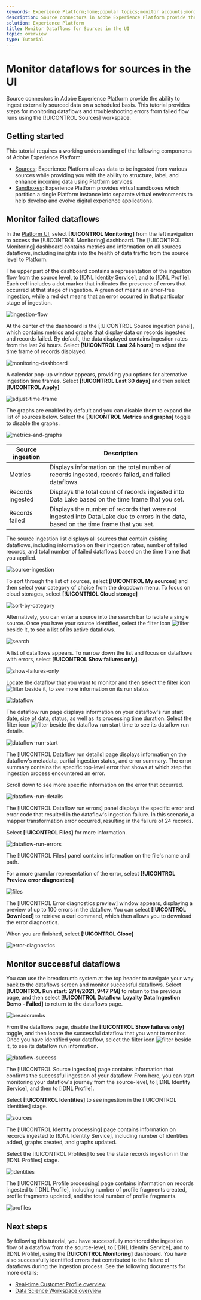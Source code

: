 ```yaml
---
keywords: Experience Platform;home;popular topics;monitor accounts;monitor dataflows;dataflows;sources
description: Source connectors in Adobe Experience Platform provide the ability to ingest externally sourced data on a scheduled basis. This tutorial provides steps for viewing existing dataflows from the Sources workspace.
solution: Experience Platform
title: Monitor Dataflows for Sources in the UI
topic: overview
type: Tutorial
---
```


# Monitor dataflows for sources in the UI

Source connectors in Adobe Experience Platform provide the ability to ingest externally sourced data on a scheduled basis. This tutorial provides steps for monitoring dataflows and troubleshooting errors from failed flow runs using the [!UICONTROL Sources] workspace.

## Getting started

This tutorial requires a working understanding of the following components of Adobe Experience Platform:

- [Sources](../../sources/home.md): Experience Platform allows data to be ingested from various sources while providing you with the ability to structure, label, and enhance incoming data using Platform services.
- [Sandboxes](../../sandboxes/home.md): Experience Platform provides virtual sandboxes which partition a single Platform instance into separate virtual environments to help develop and evolve digital experience applications.

## Monitor failed dataflows

In the [Platform UI](https://platform.adobe.com), select **[!UICONTROL Monitoring]** from the left navigation to access the [!UICONTROL Monitoring] dashboard. The [!UICONTROL Monitoring] dashboard contains metrics and information on all sources dataflows, including insights into the health of data traffic from the source level to Platform.

The upper part of the dashboard contains a representation of the ingestion flow from the source level, to [!DNL Identity Service], and to [!DNL Profile]. Each cell includes a dot marker that indicates the presence of errors that occurred at that stage of ingestion. A green dot means an error-free ingestion, while a red dot means that an error occurred in that particular stage of ingestion.

![ingestion-flow](../assets/ui/monitor-sources/ingestion-flow.png)

At the center of the dashboard is the [!UICONTROL Source ingestion panel], which contains metrics and graphs that display data on records ingested and records failed. By default, the data displayed contains ingestion rates from the last 24 hours. Select **[!UICONTROL Last 24 hours]** to adjust the time frame of records displayed.

![monitoring-dashboard](../assets/ui/monitor-sources/monitoring-dashboard.png)

A calendar pop-up window appears, providing you options for alternative ingestion time frames. Select **[!UICONTROL Last 30 days]** and then select **[!UICONTROL Apply]**

![adjust-time-frame](../assets/ui/monitor-sources/adjust-timeframe.png)

The graphs are enabled by default and you can disable them to expand the list of sources below. Select the **[!UICONTROL Metrics and graphs]** toggle to disable the graphs.

![metrics-and-graphs](../assets/ui/monitor-sources/metrics-graphs.png)

| Source ingestion | Description |
| ---------------- | ----------- |
| Metrics | Displays information on the total number of records ingested, records failed, and failed dataflows. |
| Records ingested | Displays the total count of records ingested into Data Lake based on the time frame that you set. |
| Records failed | Displays the number of records that were not ingested into Data Lake due to errors in the data, based on the time frame that you set. |

The source ingestion list displays all sources that contain existing dataflows, including information on their ingestion rates, number of failed records, and total number of failed dataflows based on the time frame that you applied.

![source-ingestion](../assets/ui/monitor-sources/source-ingestion.png)

To sort through the list of sources, select **[!UICONTROL My sources]** and then select your category of choice from the dropdown menu. To focus on cloud storages, select **[!UICONTRIOL Cloud storage]**

![sort-by-category](../assets/ui/monitor-sources/sort-by-category.png)

Alternatively, you can enter a source into the search bar to isolate a single source. Once you have your source identified, select the filter icon ![filter](../assets/ui/monitor-sources/filter.png) beside it, to see a list of its active dataflows.

![search](../assets/ui/monitor-sources/search.png)

A list of dataflows appears. To narrow down the list and focus on dataflows with errors, select **[!UICONTROL Show failures only]**.

![show-failures-only](../assets/ui/monitor-sources/show-failures-only.png)

Locate the dataflow that you want to monitor and then select the filter icon ![filter](../assets/ui/monitor-sources/filter.png) beside it, to see more information on its run status

![dataflow](../assets/ui/monitor-sources/dataflow.png)

The dataflow run page displays information on your dataflow's run start date, size of data, status, as well as its processing time duration. Select the filter icon ![filter](../assets/ui/monitor-sources/filter.png) beside the dataflow run start time to see its dataflow run details.

![dataflow-run-start](../assets/ui/monitor-sources/dataflow-run-start.png)

The [!UICONTROL Dataflow run details] page displays information on the dataflow's metadata, partial ingestion status, and error summary. The error summary contains the specific top-level error that shows at which step the ingestion process encountered an error.

Scroll down to see more specific information on the error that occurred.

![dataflow-run-details](../assets/ui/monitor-sources/dataflow-run-details.png)

The [!UICONTROL Dataflow run errors] panel displays the specific error and error code that resulted in the dataflow's ingestion failure. In this scenario, a mapper transformation error occurred, resulting in the failure of 24 records.

Select **[!UICONTROL Files]** for more information.

![dataflow-run-errors](../assets/ui/monitor-sources/dataflow-run-errors.png)

The [!UICONTROL Files] panel contains information on the file's name and path.

For a more granular representation of the error, select **[!UICONTROL Preview error diagnostics]**

![files](../assets/ui/monitor-sources/files.png)

The [!UICONTROL Error diagnostics preview] window appears, displaying a preview of up to 100 errors in the dataflow. You can select **[!UICONTROL Download]** to retrieve a curl command, which then allows you to download the error diagnostics.

When you are finished, select **[!UICONTROL Close]**

![error-diagnostics](../assets/ui/monitor-sources/error-diagnostics.png)

## Monitor successful dataflows

You can use the breadcrumb system at the top header to navigate your way back to the dataflows screen and monitor successful dataflows. Select **[!UICONTROL Run start: 2/14/2021, 9:47 PM]** to return to the previous page, and then select **[!UICONTROL Dataflow: Loyalty Data Ingestion Demo - Failed]** to return to the dataflows page.

![breadcrumbs](../assets/ui/monitor-sources/breadcrumbs.png)

From the dataflows page, disable the **[!UICONTROL Show failures only]** toggle, and then locate the successful dataflow that you want to monitor. Once you have identified your dataflow, select the filter icon ![filter](../assets/ui/monitor-sources/filter.png) beside it, to see its dataflow run information.

![dataflow-success](../assets/ui/monitor-sources/dataflow-success.png)

The [!UICONTROL Source ingestion] page contains information that confirms the successful ingestion of your dataflow. From here, you can start monitoring your dataflow's journey from the source-level, to [!DNL Identity Service], and then to [!DNL Profile].

Select **[!UICONTROL Identities]** to see ingestion in the [!UICONTROL Identities] stage.

![sources](../assets/ui/monitor-sources/sources.png)

The [!UICONTROL Identity processing] page contains information on records ingested to [!DNL Identity Service], including number of identities added, graphs created, and graphs updated.

Select the [!UICONTROL Profiles] to see the state records ingestion in the [!DNL Profiles] stage.

![identities](../assets/ui/monitor-sources/identities.png)

The [!UICONTROL Profile processing] page contains information on records ingested to [!DNL Profile], including number of profile fragments created, profile fragments updated, and the total number of profile fragments.

![profiles](../assets/ui/monitor-sources/profiles.png)

## Next steps

By following this tutorial, you have successfully monitored the ingestion flow of a dataflow from the source-level, to [!DNL Identity Service], and to [!DNL Profile], using the **[!UICONTROL Monitoring]** dashboard. You have also successfully identified errors that contributed to the failure of dataflows during the ingestion process. See the following documents for more details:

- [Real-time Customer Profile overview](../../profile/home.md)
- [Data Science Workspace overview](../../data-science-workspace/home.md)
